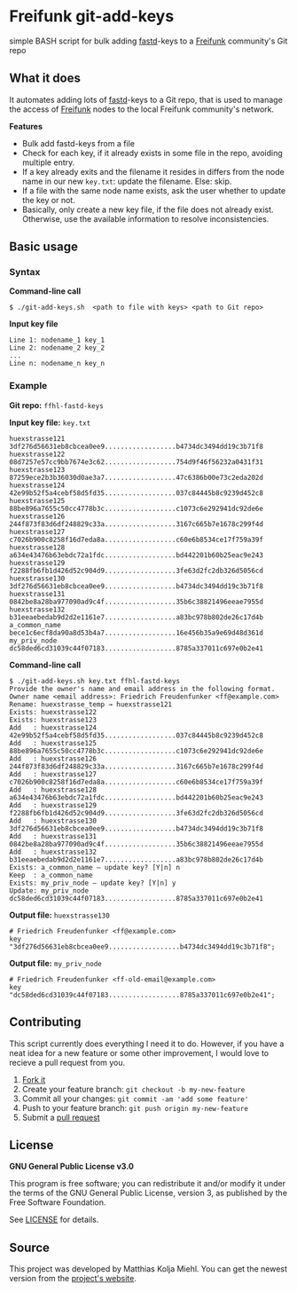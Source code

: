 # Freifunk git-add-keys

simple BASH script for bulk adding [fastd]-keys to a [Freifunk] community's Git repo


## What it does

It automates adding lots of [fastd]-keys to a Git repo, that is used to manage the access of [Freifunk] nodes to the local Freifunk community's network.

**Features**
* Bulk add fastd-keys from a file
* Check for each key, if it already exists in some file in the repo, avoiding multiple entry.
* If a key already exits and the filename it resides in differs from the node name in our new `key.txt`: update the filename. Else: skip.
* If a file with the same node name exists, ask the user whether to update the key or not.
* Basically, only create a new key file, if the file does not already exist. Otherwise, use the available information to resolve inconsistencies.


## Basic usage

### Syntax

**Command-line call**

    $ ./git-add-keys.sh  <path to file with keys> <path to Git repo>

**Input key file**

    Line 1: nodename_1 key_1
    Line 2: nodename_2 key_2
    ...
    Line n: nodename_n key_n

### Example

**Git repo:** `ffhl-fastd-keys`

**Input key file:** `key.txt`

    huexstrasse121 3df276d56631eb8cbcea0ee9..................b4734dc3494dd19c3b71f8
    huexstrasse122 08d7257e57cc9bb7674e3c62..................754d9f46f56232a0431f31
    huexstrasse123 87259ece2b3b36030d0ae3a7..................47c6386b00e73c2eda202d
    huexstrasse124 42e99b52f5a4cebf58d5fd35..................037c84445b8c9239d452c8
    huexstrasse125 88be896a7655c50cc4778b3c..................c1073c6e292941dc92de6e
    huexstrasse126 244f873f83d6df248829c33a..................3167c665b7e1678c299f4d
    huexstrasse127 c7026b900c8258f16d7eda8a..................c60e6b8534ce17f759a39f
    huexstrasse128 a634e43476b63ebdc72a1fdc..................bd442201b60b25eac9e243
    huexstrasse129 f2288fb6fb1d426d52c904d9..................3fe63d2fc2db326d5056cd
    huexstrasse130 3df276d56631eb8cbcea0ee9..................b4734dc3494dd19c3b71f8
    huexstrasse131 0842be8a28ba977090ad9c4f..................35b6c38821496eeae7955d
    huexstrasse132 b31eeaebedab9d2d2e1161e7..................a83bc978b802de26c17d4b
    a_common_name bece1c6ecf8da90a8d53b4a7..................16e456b35a9e69d48d361d
    my_priv_node dc58ded6cd31039c44f07183..................8785a337011c697e0b2e41

**Command-line call**

    $ ./git-add-keys.sh key.txt ffhl-fastd-keys
    Provide the owner's name and email address in the following format.
    Owner name <email address>: Friedrich Freudenfunker <ff@example.com>
    Rename: huexstrasse_temp → huexstrasse121
    Exists: huexstrasse122
    Exists: huexstrasse123
    Add   : huexstrasse124 42e99b52f5a4cebf58d5fd35..................037c84445b8c9239d452c8
    Add   : huexstrasse125 88be896a7655c50cc4778b3c..................c1073c6e292941dc92de6e
    Add   : huexstrasse126 244f873f83d6df248829c33a..................3167c665b7e1678c299f4d
    Add   : huexstrasse127 c7026b900c8258f16d7eda8a..................c60e6b8534ce17f759a39f
    Add   : huexstrasse128 a634e43476b63ebdc72a1fdc..................bd442201b60b25eac9e243
    Add   : huexstrasse129 f2288fb6fb1d426d52c904d9..................3fe63d2fc2db326d5056cd
    Add   : huexstrasse130 3df276d56631eb8cbcea0ee9..................b4734dc3494dd19c3b71f8
    Add   : huexstrasse131 0842be8a28ba977090ad9c4f..................35b6c38821496eeae7955d
    Add   : huexstrasse132 b31eeaebedab9d2d2e1161e7..................a83bc978b802de26c17d4b
    Exists: a_common_name – update key? [Y|n] n
    Keep  : a_common_name
    Exists: my_priv_node – update key? [Y|n] y
    Update: my_priv_node dc58ded6cd31039c44f07183..................8785a337011c697e0b2e41

**Output file:** `huexstrasse130`

    # Friedrich Freudenfunker <ff@example.com>
    key "3df276d56631eb8cbcea0ee9..................b4734dc3494dd19c3b71f8";

**Output file:** `my_priv_node`

    # Friedrich Freudenfunker <ff-old-email@example.com>
    key "dc58ded6cd31039c44f07183..................8785a337011c697e0b2e41";


## Contributing

This script currently does everything I need it to do. However, if you have a neat idea for a new feature or some other improvement, I would love to recieve a pull request from you.

1. [Fork it][fork]
2. Create your feature branch: `git checkout -b my-new-feature`
3. Commit all your changes: `git commit -am 'add some feature'`
4. Push to your feature branch: `git push origin my-new-feature`
5. Submit a [pull request][pr]


## License

**GNU General Public License v3.0**

This program is free software; you can redistribute it and/or modify it under the terms of the GNU General Public License, version 3, as published by the Free Software Foundation.

See [LICENSE](LICENSE) for details.


## Source

This project was developed by Matthias Kolja Miehl. You can get the newest version from the [project's website](http://github.com/makomi/freifunk_git-add-keys/).



[Freifunk]: http://freifunk.net/
[fastd]: https://projects.universe-factory.net/projects/fastd/wiki
[fork]: https://help.github.com/articles/fork-a-repo/
[pr]: https://help.github.com/articles/creating-a-pull-request/
[license-file]: LICENSE


